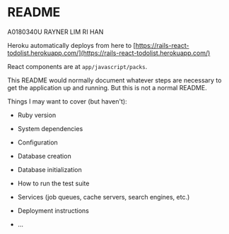 # README

A0180340U RAYNER LIM RI HAN

Heroku automatically deploys from here to [https://rails-react-todolist.herokuapp.com/](https://rails-react-todolist.herokuapp.com/)

React components are at `app/javascript/packs`.

This README would normally document whatever steps are necessary to get the
application up and running. But this is not a normal README.

Things I may want to cover (but haven't):

* Ruby version

* System dependencies

* Configuration

* Database creation

* Database initialization

* How to run the test suite

* Services (job queues, cache servers, search engines, etc.)

* Deployment instructions

* ...
